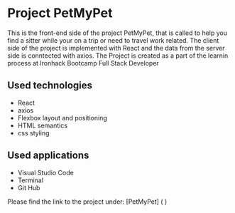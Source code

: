 # Project PetMyPet 

This is the front-end side of the project PetMyPet, that is called to help you find a sitter while your on a trip or need to travel work related. The client side of the project is implemented with React and the data from the server side is conntected with axios. 
The Project is created as a part of the learnin process at Ironhack Bootcamp Full Stack Developer

## Used technologies

* React
* axios
* Flexbox layout and positioning
* HTML semantics
* css styling

## Used applications

* Visual Studio Code
* Terminal
* Git Hub

Please find the link to the project under: 
[PetMyPet] ( )